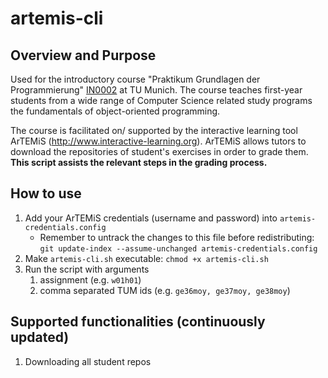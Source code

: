# artemis-cli
## Overview and Purpose
Used for the introductory course "Praktikum Grundlagen der Programmierung" 
[IN0002](https://campus.tum.de/tumonline/wbModHb.wbShowMHBReadOnly?pKnotenNr=452806) at TU Munich.
The course teaches first-year students from a wide range of Computer Science related study programs
the fundamentals of object-oriented programming. 

The course is facilitated on/ supported by the interactive learning tool ArTEMiS 
(http://www.interactive-learning.org). ArTEMiS allows tutors to download the repositories of student's
exercises in order to grade them. **This script assists the relevant steps in the grading process.**

## How to use
1. Add your ArTEMiS credentials (username and password) into `artemis-credentials.config`
   * Remember to untrack the changes to this file before redistributing: `git update-index --assume-unchanged artemis-credentials.config`
2. Make `artemis-cli.sh` executable: `chmod +x artemis-cli.sh`
3. Run the script with arguments 
   1. assignment (e.g. `w01h01`)
   2. comma separated TUM ids (e.g. `ge36moy, ge37moy, ge38moy`)

## Supported functionalities (continuously updated)
1. Downloading all student repos